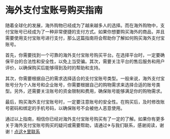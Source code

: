 # 海外支付宝账号购买指南

随着全球化的发展，海外购物已经成为了越来越多人的选择。而在海外购物中，支付宝账号已经成为了一种非常便捷的支付方式。如果你想要购买海外的商品，并且需要使用支付宝账号进行支付，那么这篇指南将会帮助你了解如何购买海外支付宝账号。

首先，你需要找到一个可靠的海外支付宝账号购买平台。在选择平台时，一定要确保平台的合法性和安全性，以免上当受骗。其次，需要关注平台的售后服务和用户评价，以确保购买后能够得到及时的帮助和支持。

其次，你需要根据自己的需求选择适合的支付宝账号类型。一般来说，海外支付宝账号分为个人账号和企业账号，你需要根据自己的购物需求来选择合适的账号类型。另外，还需要关注账号的资金限制和费用，确保账号能够满足你的购物需求。

最后，购买海外支付宝账号时，一定要注意账号的安全性。在购买后，及时修改账号密码和绑定的手机号码，以确保账号不会被他人恶意使用。

通过以上指南，相信你已经对海外支付宝账号购买有了一定的了解。如果你有更多关于海外支付宝账号购买的疑问或需要帮助，请通过✈与我们联系，感谢阅读，谢谢！[点这✈里联系](https://b.k02.cc)